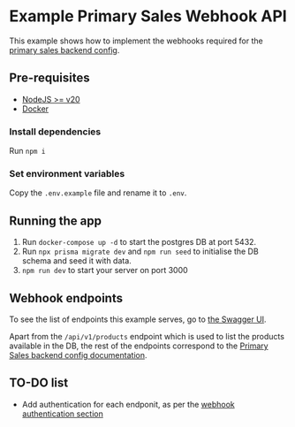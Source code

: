 # Example Primary Sales Webhook API

This example shows how to implement the webhooks required for the [primary sales backend config](https://docs.immutable.com/products/zkEVM/checkout/widgets/primary-sales/backend/byo).

## Pre-requisites

* [NodeJS >= v20](https://nodejs.org/en)
* [Docker](https://www.docker.com/)

### Install dependencies

Run `npm i`

### Set environment variables

Copy the `.env.example` file and rename it to `.env`.

## Running the app

1. Run `docker-compose up -d` to start the postgres DB at port 5432.
2. Run `npx prisma migrate dev` and `npm run seed` to initialise the DB schema and seed it with data.
3. `npm run dev` to start your server on port 3000

## Webhook endpoints

To see the list of endpoints this example serves, go to [the Swagger UI](http://localhost:3010/docs).

Apart from the `/api/v1/products` endpoint which is used to list the products available in the DB, the rest of the endpoints correspond to the [Primary Sales backend config documentation](https://docs.immutable.com/products/zkEVM/checkout/widgets/primary-sales/backend/byo).

## TO-DO list

* Add authentication for each endponit, as per the [webhook authentication section](https://docs.immutable.com/products/zkEVM/checkout/widgets/primary-sales/backend/byo#webhook-authentication)
